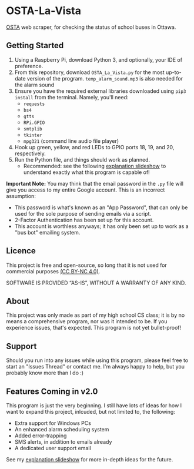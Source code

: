 # OSTA-La-Vista
[OSTA](http://www.ottawaschoolbus.ca/) web scraper, for checking the status of school buses in Ottawa.

## Getting Started
1. Using a Raspberry Pi, download Python 3, and optionally, your IDE of preference. 
2. From this repository, download `OSTA_La_Vista.py` for the most up-to-date version of the program. `temp_alarm_sound.mp3` is also needed for the alarm sound
3. Ensure you have the required external libraries downloaded using `pip3 install` from the terminal. Namely, you'll need:
   - `requests`
   - `bs4`
   - `gtts`
   - `RPi.GPIO`
   - `smtplib`
   - `tkinter`
   - `mpg321` (command line audio file player)
5. Hook up green, yellow, and red LEDs to GPIO ports 18, 19, and 20, respectively.
6. Run the Python file, and things should work as planned.
   - Recommended: see the following [explanation slideshow](https://docs.google.com/presentation/d/1XV7Bb-6rav0R7EuzITrXO-rq_EEMCxDK4tkTRmWyCxw/edit?usp=sharing) to understand exactly what this program is capable of!

**Important Note:** You may think that the email password in the `.py` file will give you access to my entire Google account. This is an incorrect assumption:
- This password is what's known as an "App Password", that can only be used for the sole purpose of sending emails via a script.
- 2-Factor Authentication has been set up for this account.
- This account is worthless anyways; it has only been set up to work as a "bus bot" emailing system.

## Licence
This project is free and open-source, so long that it is not used for commercial purposes [(CC BY-NC 4.0)](https://creativecommons.org/licenses/by-nc/4.0/).

SOFTWARE IS PROVIDED “AS-IS”, WITHOUT A WARRANTY OF ANY KIND.

## About
This project was only made as part of my high school CS class; it is by no means a comprehensive program, nor was it intended to be.
If you experience issues, that's expected. This program is not yet bullet-proof!

## Support
Should you run into any issues while using this program, please feel free to start an "Issues Thread" or contact me. I'm always happy to help, but you probably know more than I do :)

## Features Coming in v2.0
This program is just the very beginning. I still have lots of ideas for how I want to expand this project, inlcuded, but not limited to, the following:
- Extra support for Windows PCs
- An enhanced alarm scheduling system
- Added error-trapping
- SMS alerts, in addition to emails already
- A dedicated user support email

See my [explanation slideshow](https://docs.google.com/presentation/d/1XV7Bb-6rav0R7EuzITrXO-rq_EEMCxDK4tkTRmWyCxw/edit?usp=sharing) for more in-depth ideas for the future.
